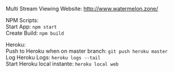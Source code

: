 Multi Stream Viewing Website: http://www.watermelon.zone/  

NPM Scripts:  
Start App: `npm start`  
Create Build: `npm build`  

Heroku:  
Push to Heroku when on master branch: `git push heroku master`  
Log Heroku Logs: `heroku logs --tail`  
Start Heroku local instante: `heroku local web`  
